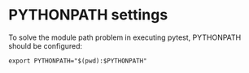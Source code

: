 # PYTHONPATH settings
To solve the module path problem in executing pytest,
PYTHONPATH should be configured:
```
export PYTHONPATH="$(pwd):$PYTHONPATH"
```